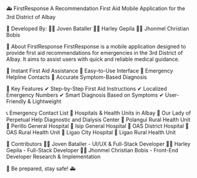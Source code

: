 🚑 FirstResponse
A Recommendation First Aid Mobile Application for the 3rd District of Albay

📱 Developed By:
👨‍💻 Joven Bataller
👨‍💻 Harley Gepila
👨‍💻 Jhonmel Christian Bobis

🏥 About FirstResponse
FirstResponse is a mobile application designed to provide first aid recommendations for emergencies in the 3rd District of Albay. It aims to assist users with quick and reliable medical guidance.

🔹 Instant First Aid Assistance
🔹 Easy-to-Use Interface
🔹 Emergency Helpline Contacts
🔹 Accurate Symptom-Based Diagnosis

📌 Key Features
✔ Step-by-Step First Aid Instructions
✔ Localized Emergency Numbers
✔ Smart Diagnosis Based on Symptoms
✔ User-Friendly & Lightweight

📞 Emergency Contact List
🏥 Hospitals & Health Units in Albay
📍 Our Lady of Perpetual Help Diagnostic and Dialysis Center
📍 Polangui Rural Health Unit
📍 Perillo General Hospital
📍 Isip General Hospital
📍 OAS District Hospital
📍 OAS Rural Health Unit
📍 Ligao City Hospital
📍 Ligao Rural Health Unit

🤝 Contributors
👨‍💻 Joven Bataller - UI/UX & Full-Stack Developer
👨‍💻 Harley Gepila - Full-Stack Developer
👨‍💻 Jhonmel Christian Bobis - Front-End Developer Research & Implementation

🚀 Be prepared, stay safe! 🚑


